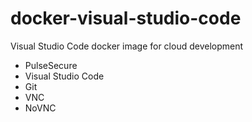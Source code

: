 # docker-visual-studio-code
Visual Studio Code docker image for cloud development

 * PulseSecure
 * Visual Studio Code
 * Git
 * VNC 
 * NoVNC
